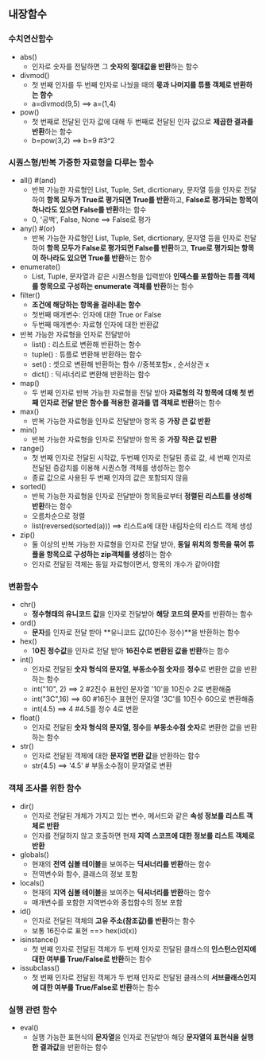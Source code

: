 ## 내장함수



### 수치연산함수

- abs()
  - 인자로 숫자를 전달하면 그 **숫자의 절대값을 반환**하는 함수
- divmod()
  - 첫 번째 인자를 두 번째 인자로 나눴을 때의 **몫과 나머지를 튜플 객체로 반환하는 함수**
  - a=divmod(9,5)  ==>  a=(1,4)
- pow()
  - 첫 번째로 전달된 인자 값에 대해 두 번째로 전달된 인자 값으로 **제곱한 결과를 반환**하는 함수
  - b=pow(3,2)  ==>  b=9 #3^2

### 시퀀스형/반복 가증한 자료형을 다루는 함수

- all()   #(and)
  - 반복 가능한 자료형인 List, Tuple, Set, dicrtionary, 문자열 등을 인자로 전달하여 **항목 모두가 True로 평가되면 True를 반환**하고, **False로 평가되는 항목이 하나라도 있으면 False를 반환**하는 함수
  - 0, '공백', False, None ==> False로 평가
- any()   #(or)
  - 반복 가능한 자료형인 List, Tuple, Set, dicrtionary, 문자열 등을 인자로 전달하여 **항목 모두가 False로 평가되면 False를 반환**하고, **True로 평가되는 항목이 하나라도 있으면 True를 반환**하는 함수
- enumerate()
  - List, Tuple, 문자열과 같은 시퀀스형을 입력받아 **인덱스를 포함하는 튜플 객체를 항목으로 구성하는 enumerate 객체를 반환**하는 함수
- filter()
  - **조건에 해당하는 항목을 걸러내는 함수**
  - 첫번째 매개변수: 인자에 대한 True or False
  - 두번째 매개변수: 자료형 인자에 대한 반환값
- 반복 가능한 자료형을 인자로 전달받아
  - list() : 리스트로 변환해 반환하는 함수
  - tuple() : 튜플로 변환해 반환하는 함수
  - set() : 셋으로 변환해 반환하는 함수  //중복포함x , 순서상관 x
  - dict() : 딕셔너리로 변환해 반환하는 함수
- map()
  - 두 번째 인자로 반복 가능한 자료형을 전달 받아 **자료형의 각 항목에 대해 첫 번째 인자로 전달 받은 함수를 적용한 결과를 맵 객체로 반환**하는 함수
- max()
  - 반복 가능한 자료형을 인자로 전달받아 항목 중 **가장 큰 값 반환**
- min()
  - 반복 가능한 자료형을 인자로 전달받아 항목 중 **가장 작은 값 반환**
- range()
  - 첫 번째 인자로 전달된 시작값, 두번째 인자로 전달된 종료 값, 세 번째 인자로 전달된 증감치를 이용해 시퀀스형 객체를 생성하는 함수
  - 종료 값으로 사용된 두 번째 인자의 값은 포함되지 않음
- sorted()
  - 반복 가능한 자료형을 인자로 전달받아 항목들로부터 **정렬된 리스트를 생성해 반환**하는 함수
  - 오름차순으로 정렬
  - list(reversed(sorted(a)))  ==> 리스트a에 대한 내림차순의 리스트 객체 생성
- zip()
  - 둘 이상의 반복 가능한 자료형을 인자로 전달 받아, **동일 위치의 항목을 묶어 튜플을 항목으로 구성하는  zip객체를 생성**하는 함수
  - 인자로 전달된 객체는 동일 자료형이면서, 항목의 개수가 같아야함



### 변환함수

- chr()
  - **정수형태의 유니코드 값**을 인자로 전달받아 **해당 코드의 문자**를 반환하는 함수
- ord()
  - **문자**를 인자로 전달 받아 **유니코드 값(10진수 정수)**을 반환하는 함수
- hex()
  - 1**0진 정수값**을 인자로 전달 받아 **16진수로 변환된 값을 반환**하는 함수
- int()
  - 인자로 전달된 **숫자 형식의 문자열, 부동소수점 숫자**를 **정수**로 변환한 값을 반환하는 함수
  - int("10", 2)  ==> 2   #2진수 표현인 문자열 '10'을 10진수 2로 변환해줌 
  - int("3C",16)  ==> 60  #16진수 표현인 문자열 '3C'를 10진수 60으로 변환해줌
  - int(4.5)  ==> 4  #4.5를 정수 4로 변환
- float()
  - 인자로 전달된 **숫자 형식의 문자열, 정수**를 **부동소수점 숫자**로 변환한 값을 반환하는 함수
- str()
  - 인자로 전달된 객체에 대한 **문자열 변환 값**을 반환하는 함수
  - str(4.5)  ==> '4.5'  # 부동소수점이 문자열로 변환



### 객체 조사를 위한 함수

- dir()
  - 인자로 전달된 개체가 가지고 있는 변수, 메서드와 같은 **속성 정보를 리스트 객체로 반환**
  - 인자를 전달하지 않고 호출하면 현재 **지역 스코프에 대한 정보를 리스트 객체로 반환**
- globals()
  - 현재의 **전역 심볼 테이블**을 보여주는 **딕셔너리를 반환**하는 함수
  - 전역변수와 함수, 클래스의 정보 포함
- locals()
  - 현재의 **지역 심볼 테이블**을 보여주는 **딕셔너리를 반환**하는 함수
  - 매개변수를 포함한 지역변수와 중첩함수의 정보 포함
- id()
  - 인자로 전달된 객체의 **고유 주소(참조값)를 반환**하는 함수
  - 보통 16진수로 표현 ==> hex(id(x))
- isinstance()
  - 첫 번째 인자로 전달된 객체가 두 번재 인자로 전달된 클래스의 **인스턴스인지에 대한 여부를 True/False로 반환**하는 함수
- issubclass()
  - 첫 번째 인자로 전달된 객체가 두 번재 인자로 전달된 클래스의 **서브클래스인지에 대한 여부를 True/False로 반환**하는 함수



### 실행 관련 함수

- eval()
  - 실행 가능한 표현식의 **문자열**을 인자로 전달받아 해당 **문자열의 표현식을 실행한 결과값**을 반환하는 함수
